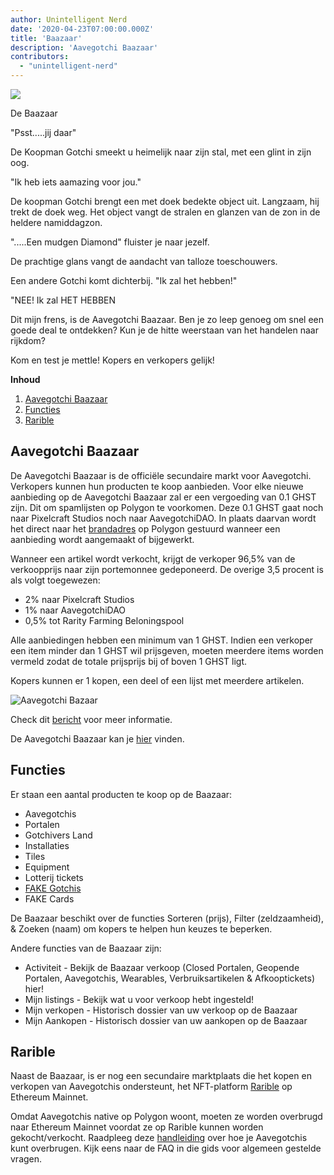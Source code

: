 ```yaml
---
author: Unintelligent Nerd
date: '2020-04-23T07:00:00.000Z'
title: 'Baazaar'
description: 'Aavegotchi Baazaar'
contributors:
  - "unintelligent-nerd"
---
```


<div class="headerImageContainer">
<img class="headerImage" src="/baazaar/baazaar.gif">
<p class="headerImageText">De Baazaar</p>
</div>

"Psst.....jij daar"

De Koopman Gotchi smeekt u heimelijk naar zijn stal, met een glint in zijn oog.

"Ik heb iets aamazing voor jou."

De koopman Gotchi brengt een met doek bedekte object uit. Langzaam, hij trekt de doek weg. Het object vangt de stralen en glanzen van de zon in de heldere namiddagzon.

".....Een mudgen Diamond" fluister je naar jezelf.

De prachtige glans vangt de aandacht van talloze toeschouwers.

Een andere Gotchi komt dichterbij. "Ik zal het hebben!"

"NEE! Ik zal HET HEBBEN

Dit mijn frens, is de Aavegotchi Baazaar. Ben je zo leep genoeg om snel een goede deal te ontdekken? Kun je de hitte weerstaan van het handelen naar rijkdom?

Kom en test je mettle! Kopers en verkopers gelijk!

<div class="contentsBox">

**Inhoud**

<ol>
<li><a href=#aavegotchi-baazaar>Aavegotchi Baazaar</a></li>
<li><a href=#features>Functies</a></li>
<li><a href=#rarible>Rarible</a></li>
</ol>

</div>

## Aavegotchi Baazaar

De Aavegotchi Baazaar is de officiële secundaire markt voor Aavegotchi. Verkopers kunnen hun producten te koop aanbieden. Voor elke nieuwe aanbieding op de Aavegotchi Baazaar zal er een vergoeding van 0.1 GHST zijn. Dit om spamlijsten op Polygon te voorkomen. Deze 0.1 GHST gaat noch naar Pixelcraft Studios noch naar AavegotchiDAO. In plaats daarvan wordt het direct naar het [brandadres](https://explorer-mainnet.maticvigil.com/address/{{BURN_ADDRESS}}/tokens) op Polygon gestuurd wanneer een aanbieding wordt aangemaakt of bijgewerkt.

Wanneer een artikel wordt verkocht, krijgt de verkoper 96,5% van de verkoopprijs naar zijn portemonnee gedeponeerd. De overige 3,5 procent is als volgt toegewezen:
* 2% naar Pixelcraft Studios
* 1% naar AavegotchiDAO
* 0,5% tot Rarity Farming Beloningspool

Alle aanbiedingen hebben een minimum van 1 GHST. Indien een verkoper een item minder dan 1 GHST wil prijsgeven, moeten meerdere items worden vermeld zodat de totale prijsprijs bij of boven 1 GHST ligt.

Kopers kunnen er 1 kopen, een deel of een lijst met meerdere artikelen.

<img class = "bodyImage" src = "/baazaar/baazaar.png" alt = "Aavegotchi Bazaar" />

Check dit [bericht](https://aavegotchi.medium.com/surprise-were-launching-an-aavegotchi-nft-marketplace-f8a388e89d7f) voor meer informatie.

De Aavegotchi Baazaar kan je [hier](https://app.aavegotchi.com/baazaar) vinden.

## Functies
Er staan een aantal producten te koop op de Baazaar:

* Aavegotchis
* Portalen
* Gotchivers Land
* Installaties
* Tiles
* Equipment
* Lotterij tickets
* [FAKE Gotchis](https://www.fakegotchis.com/)
* FAKE Cards

De Baazaar beschikt over de functies Sorteren (prijs), Filter (zeldzaamheid), & Zoeken (naam) om kopers te helpen hun keuzes te beperken.

Andere functies van de Baazaar zijn:

* Activiteit - Bekijk de Baazaar verkoop (Closed Portalen, Geopende Portalen, Aavegotchis, Wearables, Verbruiksartikelen & Afkooptickets) hier!
* Mijn listings - Bekijk wat u voor verkoop hebt ingesteld!
* Mijn verkopen - Historisch dossier van uw verkoop op de Baazaar
* Mijn Aankopen - Historisch dossier van uw aankopen op de Baazaar

## Rarible

Naast de Baazaar, is er nog een secundaire marktplaats die het kopen en verkopen van Aavegotchis ondersteunt, het NFT-platform [Rarible](https://rarible.com/) op Ethereum Mainnet.

Omdat Aavegotchis native op Polygon woont, moeten ze worden overbrugd naar Ethereum Mainnet voordat ze op Rarible kunnen worden gekocht/verkocht. Raadpleeg deze [handleiding](https://aavegotchi.medium.com/aavegotchis-are-bridging-to-ethereum-with-3x-rewards-for-trading-344432eded9f) over hoe je Aavegotchis kunt overbrugen. Kijk eens naar de FAQ in die gids voor algemeen gestelde vragen.